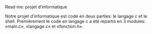 Read me: projet d’informatique

Notre projet d’informatique est codé en deux parties: le langage c et le shell. Premièrement le code en langage c a été repartis en 3 modules: «main.c», «langage.c» et «fonction.h».
